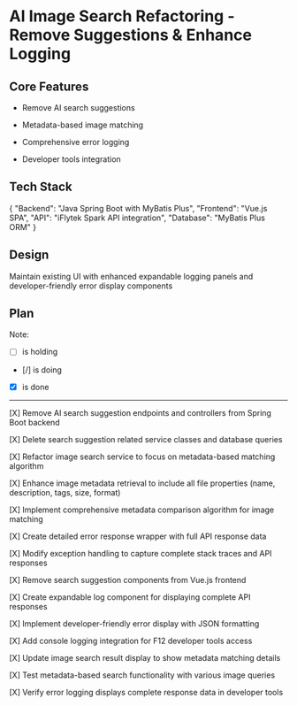 # AI Image Search Refactoring - Remove Suggestions & Enhance Logging

## Core Features

- Remove AI search suggestions

- Metadata-based image matching

- Comprehensive error logging

- Developer tools integration

## Tech Stack

{
  "Backend": "Java Spring Boot with MyBatis Plus",
  "Frontend": "Vue.js SPA",
  "API": "iFlytek Spark API integration",
  "Database": "MyBatis Plus ORM"
}

## Design

Maintain existing UI with enhanced expandable logging panels and developer-friendly error display components

## Plan

Note: 

- [ ] is holding
- [/] is doing
- [X] is done

---

[X] Remove AI search suggestion endpoints and controllers from Spring Boot backend

[X] Delete search suggestion related service classes and database queries

[X] Refactor image search service to focus on metadata-based matching algorithm

[X] Enhance image metadata retrieval to include all file properties (name, description, tags, size, format)

[X] Implement comprehensive metadata comparison algorithm for image matching

[X] Create detailed error response wrapper with full API response data

[X] Modify exception handling to capture complete stack traces and API responses

[X] Remove search suggestion components from Vue.js frontend

[X] Create expandable log component for displaying complete API responses

[X] Implement developer-friendly error display with JSON formatting

[X] Add console logging integration for F12 developer tools access

[X] Update image search result display to show metadata matching details

[X] Test metadata-based search functionality with various image queries

[X] Verify error logging displays complete response data in developer tools
